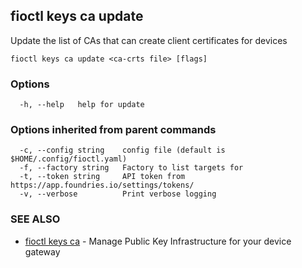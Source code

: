 ## fioctl keys ca update

Update the list of CAs that can create client certificates for devices

```
fioctl keys ca update <ca-crts file> [flags]
```

### Options

```
  -h, --help   help for update
```

### Options inherited from parent commands

```
  -c, --config string    config file (default is $HOME/.config/fioctl.yaml)
  -f, --factory string   Factory to list targets for
  -t, --token string     API token from https://app.foundries.io/settings/tokens/
  -v, --verbose          Print verbose logging
```

### SEE ALSO

* [fioctl keys ca](fioctl_keys_ca.md)	 - Manage Public Key Infrastructure for your device gateway

